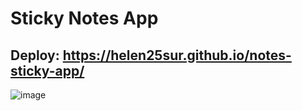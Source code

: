# Sticky Notes App

## Deploy: https://helen25sur.github.io/notes-sticky-app/

![image](https://user-images.githubusercontent.com/65970892/224560022-af5632fd-8e25-46b6-8129-8a0fefcc2cc0.png)
